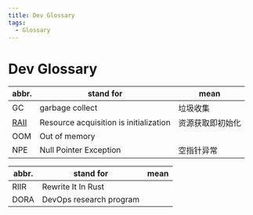 ```yaml
---
title: Dev Glossary
tags:
  - Glossary
---
```


# Dev Glossary

| abbr.  | stand for                              | mean             |
| ------ | -------------------------------------- | ---------------- |
| GC     | garbage collect                        | 垃圾收集         |
| [RAII] | Resource acquisition is initialization | 资源获取即初始化 |
| OOM    | Out of memory                          |
| NPE    | Null Pointer Exception                 | 空指针异常       |

[raii]: https://en.wikipedia.org/wiki/Resource_acquisition_is_initialization

| abbr. | stand for               | mean |
| ----- | ----------------------- | ---- |
| RIIR  | Rewrite It In Rust      |
| DORA  | DevOps research program |
